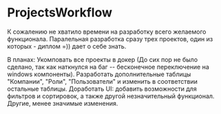 # ProjectsWorkflow

К сожалению не хватило времени на разработку всего желаемого функционала. Паралельная разработка сразу трех проектов, один из которых - диплом =)) дает о себе знать.

В планах:
Укомповать все проекты в докер (До сих пор не было сделано, так как наткнулся на баг -- бесконечное переключение на windows компоненты).
Разработать дополнительные таблицы "Компании", "Роли", "Пользователи" и изменить в соответствии остальные таблицы.
Доработать UI: добавить возможности для фильтров и сортировок, а также другой незначительный функционал.
Другие, менее значимые изменения.
